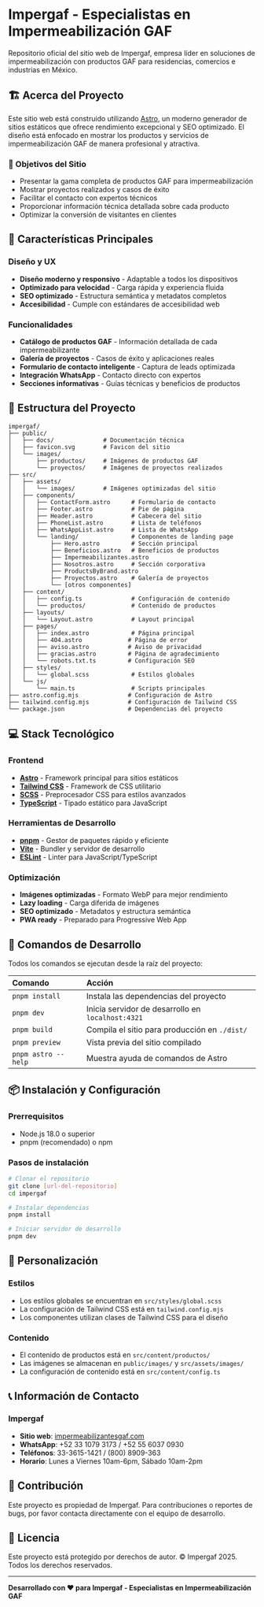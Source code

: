 # Impergaf - Especialistas en Impermeabilización GAF

Repositorio oficial del sitio web de Impergaf, empresa líder en soluciones de impermeabilización con productos GAF para residencias, comercios e industrias en México.

## 🏗️ Acerca del Proyecto

Este sitio web está construido utilizando [Astro](https://astro.build), un moderno generador de sitios estáticos que ofrece rendimiento excepcional y SEO optimizado. El diseño está enfocado en mostrar los productos y servicios de impermeabilización GAF de manera profesional y atractiva.

### 🎯 Objetivos del Sitio

- Presentar la gama completa de productos GAF para impermeabilización
- Mostrar proyectos realizados y casos de éxito
- Facilitar el contacto con expertos técnicos
- Proporcionar información técnica detallada sobre cada producto
- Optimizar la conversión de visitantes en clientes

## 🌟 Características Principales

### Diseño y UX
- **Diseño moderno y responsivo** - Adaptable a todos los dispositivos
- **Optimizado para velocidad** - Carga rápida y experiencia fluida
- **SEO optimizado** - Estructura semántica y metadatos completos
- **Accesibilidad** - Cumple con estándares de accesibilidad web

### Funcionalidades
- **Catálogo de productos GAF** - Información detallada de cada impermeabilizante
- **Galería de proyectos** - Casos de éxito y aplicaciones reales
- **Formulario de contacto inteligente** - Captura de leads optimizada
- **Integración WhatsApp** - Contacto directo con expertos
- **Secciones informativas** - Guías técnicas y beneficios de productos

## 🚀 Estructura del Proyecto

```text
impergaf/
├── public/
│   ├── docs/              # Documentación técnica
│   ├── favicon.svg        # Favicon del sitio
│   └── images/
│       ├── productos/     # Imágenes de productos GAF
│       └── proyectos/     # Imágenes de proyectos realizados
├── src/
│   ├── assets/
│   │   └── images/        # Imágenes optimizadas del sitio
│   ├── components/
│   │   ├── ContactForm.astro      # Formulario de contacto
│   │   ├── Footer.astro           # Pie de página
│   │   ├── Header.astro           # Cabecera del sitio
│   │   ├── PhoneList.astro        # Lista de teléfonos
│   │   ├── WhatsAppList.astro     # Lista de WhatsApp
│   │   └── landing/               # Componentes de landing page
│   │       ├── Hero.astro         # Sección principal
│   │       ├── Beneficios.astro   # Beneficios de productos
│   │       ├── Impermeabilizantes.astro
│   │       ├── Nosotros.astro     # Sección corporativa
│   │       ├── ProductsByBrand.astro
│   │       ├── Proyectos.astro    # Galería de proyectos
│   │       └── [otros componentes]
│   ├── content/
│   │   ├── config.ts              # Configuración de contenido
│   │   └── productos/             # Contenido de productos
│   ├── layouts/
│   │   └── Layout.astro           # Layout principal
│   ├── pages/
│   │   ├── index.astro            # Página principal
│   │   ├── 404.astro             # Página de error
│   │   ├── aviso.astro           # Aviso de privacidad
│   │   ├── gracias.astro         # Página de agradecimiento
│   │   └── robots.txt.ts         # Configuración SEO
│   ├── styles/
│   │   └── global.scss            # Estilos globales
│   └── js/
│       └── main.ts                # Scripts principales
├── astro.config.mjs              # Configuración de Astro
├── tailwind.config.mjs           # Configuración de Tailwind CSS
└── package.json                  # Dependencias del proyecto
```

## 💻 Stack Tecnológico

### Frontend
- **[Astro](https://astro.build)** - Framework principal para sitios estáticos
- **[Tailwind CSS](https://tailwindcss.com)** - Framework de CSS utilitario
- **[SCSS](https://sass-lang.com)** - Preprocesador CSS para estilos avanzados
- **[TypeScript](https://www.typescriptlang.org)** - Tipado estático para JavaScript

### Herramientas de Desarrollo
- **[pnpm](https://pnpm.io)** - Gestor de paquetes rápido y eficiente
- **[Vite](https://vitejs.dev)** - Bundler y servidor de desarrollo
- **[ESLint](https://eslint.org)** - Linter para JavaScript/TypeScript

### Optimización
- **Imágenes optimizadas** - Formato WebP para mejor rendimiento
- **Lazy loading** - Carga diferida de imágenes
- **SEO optimizado** - Metadatos y estructura semántica
- **PWA ready** - Preparado para Progressive Web App

## 🧞 Comandos de Desarrollo

Todos los comandos se ejecutan desde la raíz del proyecto:

| Comando                  | Acción                                                |
| :----------------------- | :---------------------------------------------------- |
| `pnpm install`           | Instala las dependencias del proyecto                 |
| `pnpm dev`               | Inicia servidor de desarrollo en `localhost:4321`     |
| `pnpm build`             | Compila el sitio para producción en `./dist/`         |
| `pnpm preview`           | Vista previa del sitio compilado                     |
| `pnpm astro --help`      | Muestra ayuda de comandos de Astro                   |

## 📦 Instalación y Configuración

### Prerrequisitos
- Node.js 18.0 o superior
- pnpm (recomendado) o npm

### Pasos de instalación
```bash
# Clonar el repositorio
git clone [url-del-repositorio]
cd impergaf

# Instalar dependencias
pnpm install

# Iniciar servidor de desarrollo
pnpm dev
```

## 🎨 Personalización

### Estilos
- Los estilos globales se encuentran en `src/styles/global.scss`
- La configuración de Tailwind CSS está en `tailwind.config.mjs`
- Los componentes utilizan clases de Tailwind CSS para el diseño

### Contenido
- El contenido de productos está en `src/content/productos/`
- Las imágenes se almacenan en `public/images/` y `src/assets/images/`
- La configuración de contenido está en `src/content/config.ts`

## 📞 Información de Contacto

### Impergaf
- **Sitio web**: [impermeabilizantesgaf.com](https://www.impermeabilizantesgaf.com)
- **WhatsApp**: +52 33 1079 3173 / +52 55 6037 0930
- **Teléfonos**: 33-3615-1421 / (800) 8909-363
- **Horario**: Lunes a Viernes 10am-6pm, Sábado 10am-2pm

## 🤝 Contribución

Este proyecto es propiedad de Impergaf. Para contribuciones o reportes de bugs, por favor contacta directamente con el equipo de desarrollo.

## 📝 Licencia

Este proyecto está protegido por derechos de autor. © Impergaf 2025. Todos los derechos reservados.

---

**Desarrollado con ❤️ para Impergaf - Especialistas en Impermeabilización GAF**

